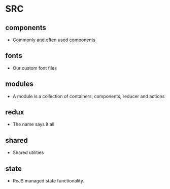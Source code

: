 # SRC

## components
- Commonly and often used components
## fonts
- Our custom font files
## modules
- A module is a collection of containers, components, reducer and actions
## redux
- The name says it all
## shared
- Shared utilities
## state
- RxJS managed state functionality.
